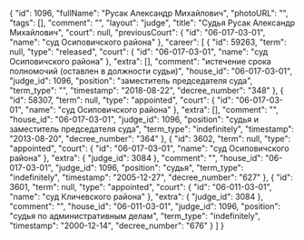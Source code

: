 {
    "id": 1096,
    "fullName": "Русак Александр Михайлович",
    "photoURL": "",
    "tags": [],
    "comment": "",
    "layout": "judge",
    "title": "Судья Русак Александр Михайлович",
    "court": null,
    "previousCourt": {
        "id": "06-017-03-01",
        "name": "суд Осиповичского района"
    },
    "career": [
        {
            "id": 59263,
            "term": null,
            "type": "released",
            "court": {
                "id": "06-017-03-01",
                "name": "суд Осиповичского района"
            },
            "extra": [],
            "comment": "истечение срока полномочий (оставлен в должности судьи)",
            "house_id": "06-017-03-01",
            "judge_id": 1096,
            "position": "заместитель председателя суда",
            "term_type": "",
            "timestamp": "2018-08-22",
            "decree_number": "348"
        },
        {
            "id": 58307,
            "term": null,
            "type": "appointed",
            "court": {
                "id": "06-017-03-01",
                "name": "суд Осиповичского района"
            },
            "extra": [],
            "comment": "",
            "house_id": "06-017-03-01",
            "judge_id": 1096,
            "position": "судья и заместитель председателя суда",
            "term_type": "indefinitely",
            "timestamp": "2013-08-20",
            "decree_number": "364"
        },
        {
            "id": 3602,
            "term": null,
            "type": "appointed",
            "court": {
                "id": "06-017-03-01",
                "name": "суд Осиповичского района"
            },
            "extra": {
                "judge_id": 3084
            },
            "comment": "",
            "house_id": "06-017-03-01",
            "judge_id": 1096,
            "position": "судья",
            "term_type": "indefinitely",
            "timestamp": "2005-12-27",
            "decree_number": "627"
        },
        {
            "id": 3601,
            "term": null,
            "type": "appointed",
            "court": {
                "id": "06-011-03-01",
                "name": "суд Кличевского района"
            },
            "extra": {
                "judge_id": 3084
            },
            "comment": "",
            "house_id": "06-011-03-01",
            "judge_id": 1096,
            "position": "судья по административным делам",
            "term_type": "indefinitely",
            "timestamp": "2000-12-14",
            "decree_number": "676"
        }
    ]
}